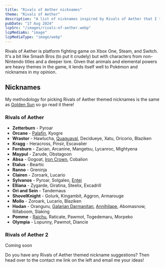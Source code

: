 ```yaml
---
title: "Rivals of Aether nicknames"
theme: "Rivals of Aether"
description: "A list of nicknames inspired by Rivals of Aether that I think would work well with Pokémon."
pubDate: "17 Aug 2024"
lcpSrc: "/images/rivals-of-aether.webp"
lcpMediaAs: "image"
lcpMediaType: "image/webp"
---
```


Rivals of Aether is platform fighting game on Xbox One, Steam, and Switch. It's a bit like Smash Bros (to put it crudely) but with characters from non-Nintendo titles and a deeper lore. Given that animals and elemental powers are heavy themes in the game, it lends itself well to Pokémon and nicknames in my opinion.

## Nicknames

My methodology for picking Rivals of Aether themed nicknames is the same as [Golden Sun](/nicknames/themes/golden-sun/) so go read it there!

### Rivals of Aether

* **Zetterburn** - Pyroar
* **Orcane** - [Palafin](/nicknames/palafin/), Kyogre
* **Wrastor** - Hawlucha, [Quaquaval](/nicknames/quaquaval/), Decidueye, Xatu, Oricorio, Blaziken
* **Kragg** - Heracross, Pinsir, Escavalier
* **Forsburn** - Zacian, Arcanine, Mangetsu, Lycanroc, Mightyena
* **Maypul** - Zarude, Obstagoon
* **Absa** - Gogoat, [Iron Crown](/nicknames/iron-crown/), Cobalion
* **Etalus** - Beartic
* **Ranno** - Greninja
* **Clairen** - Zoroark, Lucario
* **Sylvanos** - Pyroar, Solgaleo, [Entei](/nicknames/entei/)
* **Elliana** - Zygarde, Giratina, Steelix, Excadrill
* **Ori and Sein** - Tandemaus
* **ShovelKnight** - Golurk, Kingambit, Aggron, Armarouge
* **Mollo** - Zoroark, Lucario, Blaziken
* **Hodan** - Oranguru, [Galarian Darmanitan](/nicknames/darmanitan/), [Annihilape](/nicknames/annihilape/), Abomasnow, Rillaboom, Slaking
* **Pomme** - [Raichu](/nicknames/raichu/), Raticate, Pawmot, Togedemaru, Morpeko
* **Olympia** - Lopunny, Pawmot, Diancie

### Rivals of Aether 2

Coming soon

Do you have any Rivals of Aether themed nickname suggestions? Then head over to the contact me link on the left and email me your ideas!